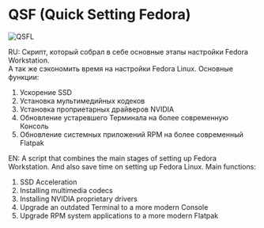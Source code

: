 # QSF (Quick Setting Fedora)
![QSFL](https://github.com/TkachWork/QSF/assets/79490432/c4ebc696-9877-4af6-9263-e4745b2b7151)

RU: Скрипт, который собрал в себе основные этапы настройки Fedora Workstation.    
А так же сэкономить время на настройки Fedora Linux.
Основные функции:
1. Ускорение SSD
2. Установка мультимедийных кодеков
3. Установка проприетарных драйверов NVIDIA
4. Обновление устаревшего Терминала на более современную Консоль
5. Обновление системных приложений RPM на более современный Flatpak

EN: A script that combines the main stages of setting up Fedora Workstation.
And also save time on setting up Fedora Linux.
Main functions:
1. SSD Acceleration
2. Installing multimedia codecs
3. Installing NVIDIA proprietary drivers
4. Upgrade an outdated Terminal to a more modern Console
5. Upgrade RPM system applications to a more modern Flatpak
